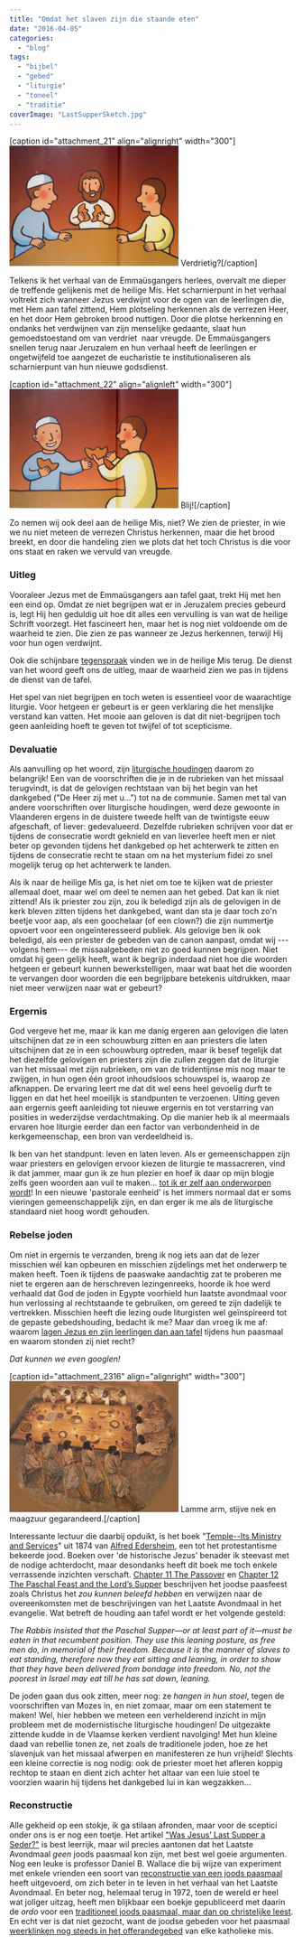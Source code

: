 ```yaml
---
title: "Omdat het slaven zijn die staande eten"
date: "2016-04-05"
categories: 
  - "blog"
tags: 
  - "bijbel"
  - "gebed"
  - "liturgie"
  - "toneel"
  - "traditie"
coverImage: "LastSupperSketch.jpg"
---
```


\[caption id="attachment\_21" align="alignright" width="300"\]![Verdrietig?](images/jezus_leeft_4-300x213.png) Verdrietig?\[/caption\]

Telkens ik het verhaal van de Emmaüsgangers herlees, overvalt me dieper de treffende gelijkenis met de heilige Mis. Het scharnierpunt in het verhaal voltrekt zich wanneer Jezus verdwijnt voor de ogen van de leerlingen die, met Hem aan tafel zittend, Hem plotseling herkennen als de verrezen Heer, en het door Hem gebroken brood nuttigen. Door die plotse herkenning en ondanks het verdwijnen van zijn menselijke gedaante, slaat hun gemoedstoestand om van verdriet  naar vreugde. De Emmaüsgangers snellen terug naar Jeruzalem en hun verhaal heeft de leerlingen er ongetwijfeld toe aangezet de eucharistie te institutionaliseren als scharnierpunt van hun nieuwe godsdienst.

\[caption id="attachment\_22" align="alignleft" width="300"\]![Blij!](images/jezus_leeft_5-300x211.png) Blij!\[/caption\]

Zo nemen wij ook deel aan de heilige Mis, niet? We zien de priester, in wie we nu niet meteen de verrezen Christus herkennen, maar die het brood breekt, en door die handeling zien we plots dat het toch Christus is die voor ons staat en raken we vervuld van vreugde.

### Uitleg

Vooraleer Jezus met de Emmaüsgangers aan tafel gaat, trekt Hij met hen een eind op. Omdat ze niet begrijpen wat er in Jeruzalem precies gebeurd is, legt Hij hen geduldig uit hoe dit alles een vervulling is van wat de heilige Schrift voorzegt. Het fascineert hen, maar het is nog niet voldoende om de waarheid te zien. Die zien ze pas wanneer ze Jezus herkennen, terwijl Hij voor hun ogen verdwijnt.

Ook die schijnbare [tegenspraak](/blog/de-mis-missing-link/) vinden we in de heilige Mis terug. De dienst van het woord geeft ons de uitleg, maar de waarheid zien we pas in tijdens de dienst van de tafel.

Het spel van niet begrijpen en toch weten is essentieel voor de waarachtige liturgie. Voor hetgeen er gebeurt is er geen verklaring die het menslijke verstand kan vatten. Het mooie aan geloven is dat dit niet-begrijpen toch geen aanleiding hoeft te geven tot twijfel of tot scepticisme.

### Devaluatie

Als aanvulling op het woord, zijn [liturgische houdingen](/page/praktische-gids-bij-gebedshoudingen-in-de-liturgie/) daarom zo belangrijk! Een van de voorschriften die je in de rubrieken van het missaal terugvindt, is dat de gelovigen rechtstaan van bij het begin van het dankgebed ("De Heer zij met u…") tot na de communie. Samen met tal van andere voorschriften over liturgische houdingen, werd deze gewoonte in Vlaanderen ergens in de duistere tweede helft van de twintigste eeuw afgeschaft, of liever: gedevalueerd. Dezelfde rubrieken schrijven voor dat er tijdens de consecratie wordt geknield en van lieverlee heeft men er niet beter op gevonden tijdens het dankgebed op het achterwerk te zitten en tijdens de consecratie recht te staan om na het mysterium fidei zo snel mogelijk terug op het achterwerk te landen.

Als ik naar de heilige Mis ga, is het niet om toe te kijken wat de priester allemaal doet, maar wel om deel te nemen aan het gebed. Dat kan ik niet zittend! Als ik priester zou zijn, zou ik beledigd zijn als de gelovigen in de kerk bleven zitten tijdens het dankgebed, want dan sta je daar toch zo'n beetje voor aap, als een goochelaar (of een clown?) die zijn nummertje opvoert voor een ongeïnteresseerd publiek. Als gelovige ben ik ook beledigd, als een priester de gebeden van de canon aanpast, omdat wij ---volgens hem--- de missaalgebeden niet zo goed kunnen begrijpen. Niet omdat hij geen gelijk heeft, want ik begrijp inderdaad niet hoe die woorden hetgeen er gebeurt kunnen bewerkstelligen, maar wat baat het die woorden te vervangen door woorden die een begrijpbare betekenis uitdrukken, maar niet meer verwijzen naar wat er gebeurt?

### Ergernis

God vergeve het me, maar ik kan me danig ergeren aan gelovigen die laten uitschijnen dat ze in een schouwburg zitten en aan priesters die laten uitschijnen dat ze in een schouwburg optreden, maar ik besef tegelijk dat het diezelfde gelovigen en priesters zijn die zullen zeggen dat de liturgie van het missaal met zijn rubrieken, om van de tridentijnse mis nog maar te zwijgen, in hun ogen één groot inhoudsloos schouwspel is, waarop ze afknappen. De ervaring leert me dat dit wel eens heel gevoelig durft te liggen en dat het heel moeilijk is standpunten te verzoenen. Uiting geven aan ergernis geeft aanleiding tot nieuwe ergernis en tot verstarring van posities in wederzijdse verdachtmaking. Op die manier heb ik al meermaals ervaren hoe liturgie eerder dan een factor van verbondenheid in de kerkgemeenschap, een bron van verdeeldheid is.

Ik ben van het standpunt: leven en laten leven. Als er gemeenschappen zijn waar priesters en gelovigen ervoor kiezen de liturgie te massacreren, vind ik dat jammer, maar gun ik ze hun plezier en hoef ik daar op mijn blogje zelfs geen woorden aan vuil te maken… [tot ik er zelf aan onderworpen wordt](/blog/misbegrepen/)! In een nieuwe 'pastorale eenheid' is het immers normaal dat er soms vieringen gemeenschappelijk zijn, en dan erger ik me als de liturgische standaard niet hoog wordt gehouden.

### Rebelse joden

Om niet in ergernis te verzanden, breng ik nog iets aan dat de lezer misschien wél kan opbeuren en misschien zijdelings met het onderwerp te maken heeft. Toen ik tijdens de paaswake aandachtig zat te proberen me niet te ergeren aan de herschreven lezingenreeks, hoorde ik hoe werd verhaald dat God de joden in Egypte voorhield hun laatste avondmaal voor hun verlossing al rechtstaande te gebruiken, om gereed te zijn dadelijk te vertrekken. Misschien heeft die lezing oude liturgisten wel geïnspireerd tot de gepaste gebedshouding, bedacht ik me? Maar dan vroeg ik me af: waarom [lagen Jezus en zijn leerlingen dan aan tafel](http://blog.adw.org/2010/01/the-seating-plan-at-the-last-supper/) tijdens hun paasmaal en waarom stonden zij niet recht?

_Dat kunnen we even googlen!_

\[caption id="attachment\_2316" align="alignright" width="300"\]![Lamme arm, stijve nek en maagzuur gegarandeerd.](images/LastSupperSketch-300x232.jpg) Lamme arm, stijve nek en maagzuur gegarandeerd.\[/caption\]

Interessante lectuur die daarbij opduikt, is het boek "[Temple--Its Ministry and Services](http://www.ccel.org/ccel/edersheim/temple.html)" uit 1874 van [Alfred Edersheim](https://en.wikipedia.org/wiki/Alfred_Edersheim), een tot het protestantisme bekeerde jood. Boeken over 'de historische Jezus' benader ik steevast met de nodige achterdocht, maar desondanks heeft dit boek me toch enkele verrassende inzichten verschaft. [Chapter 11 The Passover](http://www.ccel.org/ccel/edersheim/temple.xiii.html) en [Chapter 12 The Paschal Feast and the Lord’s Supper](http://www.ccel.org/ccel/edersheim/temple.xiv.html) beschrijven het joodse paasfeest zoals Christus het _zou kunnen beleefd hebben_ en verwijzen naar de overeenkomsten met de beschrijvingen van het Laatste Avondmaal in het evangelie. Wat betreft de houding aan tafel wordt er het volgende gesteld:

_The Rabbis insisted that the Paschal Supper—or at least part of it—must be eaten in that recumbent position. They use this leaning posture, as free men do, in memorial of their freedom. Because it is the manner of slaves to eat standing, therefore now they eat sitting and leaning, in order to show that they have been delivered from bondage into freedom. No, not the poorest in Israel may eat till he has sat down, leaning._

De joden gaan dus ook zitten, meer nog: ze _hangen in hun stoel_, tegen de voorschriften van Mozes in, en niet zomaar, maar om een statement te maken! Wel, hier hebben we meteen een verhelderend inzicht in mijn probleem met de modernistische liturgische houdingen! De uitgezakte zittende kudde in de Vlaamse kerken verdient navolging! Met hun kleine daad van rebellie tonen ze, net zoals de traditionele joden, hoe ze het slavenjuk van het missaal afwerpen en manifesteren ze hun vrijheid! Slechts een kleine correctie is nog nodig: ook de priester moet het afleren koppig rechtop te staan en dient zich achter het altaar van een luie stoel te voorzien waarin hij tijdens het dankgebed lui in kan wegzakken...

### Reconstructie

Alle gekheid op een stokje, ik ga stilaan afronden, maar voor de sceptici onder ons is er nog een toetje. Het artikel ["Was Jesus’ Last Supper a Seder?"](http://www.biblicalarchaeology.org/daily/people-cultures-in-the-bible/jesus-historical-jesus/was-jesus-last-supper-a-seder/) is best leerrijk, maar wil precies aantonen dat het Laatste Avondmaal _geen_ joods paasmaal kon zijn, met best wel goeie argumenten. Nog een leuke is professor Daniel B. Wallace die bij wijze van experiment met enkele vrienden een soort van [reconstructie van een joods paasmaal](https://bible.org/article/passover-time-jesus) heeft uitgevoerd, om zich beter in te leven in het verhaal van het Laatste Avondmaal. En beter nog, helemaal terug in 1972, toen de wereld er heel wat joliger uitzag, heeft men blijkbaar een boekje gepubliceerd met daarin de _ordo_ voor een [traditioneel joods paasmaal, maar dan op christelijke leest](https://www.catholicculture.org/culture/library/view.cfm?recnum=4251). En echt ver is dat niet gezocht, want de joodse gebeden voor het paasmaal [weerklinken nog steeds in het offerandegebed](/blog/999-bijbelgetrouw-passiespel/) van elke katholieke mis.
